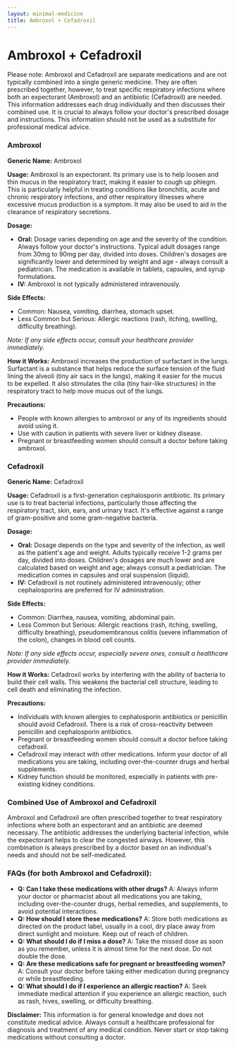 ```yaml
---
layout: minimal-medicine
title: Ambroxol + Cefadroxil
---
```


# Ambroxol + Cefadroxil
Please note:  Ambroxol and Cefadroxil are separate medications and are not typically combined into a single generic medicine.  They are often prescribed together, however, to treat specific respiratory infections where both an expectorant (Ambroxol) and an antibiotic (Cefadroxil) are needed. This information addresses each drug individually and then discusses their combined use.  It is crucial to always follow your doctor's prescribed dosage and instructions.  This information should not be used as a substitute for professional medical advice.


### Ambroxol

**Generic Name:** Ambroxol

**Usage:** Ambroxol is an expectorant.  Its primary use is to help loosen and thin mucus in the respiratory tract, making it easier to cough up phlegm. This is particularly helpful in treating conditions like bronchitis, acute and chronic respiratory infections, and other respiratory illnesses where excessive mucus production is a symptom.  It may also be used to aid in the clearance of respiratory secretions.

**Dosage:**

* **Oral:** Dosage varies depending on age and the severity of the condition.  Always follow your doctor's instructions.  Typical adult dosages range from 30mg to 90mg per day, divided into doses.  Children's dosages are significantly lower and determined by weight and age - always consult a pediatrician.  The medication is available in tablets, capsules, and syrup formulations.
* **IV:** Ambroxol is not typically administered intravenously.

**Side Effects:**

* Common: Nausea, vomiting, diarrhea, stomach upset.
* Less Common but Serious:  Allergic reactions (rash, itching, swelling, difficulty breathing).

*Note: If any side effects occur, consult your healthcare provider immediately.*


**How it Works:** Ambroxol increases the production of surfactant in the lungs. Surfactant is a substance that helps reduce the surface tension of the fluid lining the alveoli (tiny air sacs in the lungs), making it easier for the mucus to be expelled. It also stimulates the cilia (tiny hair-like structures) in the respiratory tract to help move mucus out of the lungs.

**Precautions:**

* People with known allergies to ambroxol or any of its ingredients should avoid using it.
* Use with caution in patients with severe liver or kidney disease.
*  Pregnant or breastfeeding women should consult a doctor before taking ambroxol.


### Cefadroxil

**Generic Name:** Cefadroxil

**Usage:** Cefadroxil is a first-generation cephalosporin antibiotic.  Its primary use is to treat bacterial infections, particularly those affecting the respiratory tract, skin, ears, and urinary tract.  It's effective against a range of gram-positive and some gram-negative bacteria.

**Dosage:**

* **Oral:** Dosage depends on the type and severity of the infection, as well as the patient's age and weight. Adults typically receive 1-2 grams per day, divided into doses. Children's dosages are much lower and are calculated based on weight and age; always consult a pediatrician. The medication comes in capsules and oral suspension (liquid).
* **IV:** Cefadroxil is not routinely administered intravenously; other cephalosporins are preferred for IV administration.


**Side Effects:**

* Common: Diarrhea, nausea, vomiting, abdominal pain.
* Less Common but Serious: Allergic reactions (rash, itching, swelling, difficulty breathing),  pseudomembranous colitis (severe inflammation of the colon), changes in blood cell counts.

*Note:  If any side effects occur, especially severe ones, consult a healthcare provider immediately.*

**How it Works:** Cefadroxil works by interfering with the ability of bacteria to build their cell walls.  This weakens the bacterial cell structure, leading to cell death and eliminating the infection.

**Precautions:**

* Individuals with known allergies to cephalosporin antibiotics or penicillin should avoid Cefadroxil.  There is a risk of cross-reactivity between penicillin and cephalosporin antibiotics.
*  Pregnant or breastfeeding women should consult a doctor before taking cefadroxil.
* Cefadroxil may interact with other medications.  Inform your doctor of all medications you are taking, including over-the-counter drugs and herbal supplements.
*  Kidney function should be monitored, especially in patients with pre-existing kidney conditions.


### Combined Use of Ambroxol and Cefadroxil

Ambroxol and Cefadroxil are often prescribed together to treat respiratory infections where both an expectorant and an antibiotic are deemed necessary. The antibiotic addresses the underlying bacterial infection, while the expectorant helps to clear the congested airways.  However, this combination is always prescribed by a doctor based on an individual's needs and should not be self-medicated.


### FAQs (for both Ambroxol and Cefadroxil):

* **Q: Can I take these medications with other drugs?** A: Always inform your doctor or pharmacist about all medications you are taking, including over-the-counter drugs, herbal remedies, and supplements, to avoid potential interactions.
* **Q: How should I store these medications?** A: Store both medications as directed on the product label, usually in a cool, dry place away from direct sunlight and moisture.  Keep out of reach of children.
* **Q: What should I do if I miss a dose?** A:  Take the missed dose as soon as you remember, unless it is almost time for the next dose. Do not double the dose.
* **Q:  Are these medications safe for pregnant or breastfeeding women?** A: Consult your doctor before taking either medication during pregnancy or while breastfeeding.
* **Q: What should I do if I experience an allergic reaction?** A: Seek immediate medical attention if you experience an allergic reaction, such as rash, hives, swelling, or difficulty breathing.


**Disclaimer:** This information is for general knowledge and does not constitute medical advice. Always consult a healthcare professional for diagnosis and treatment of any medical condition.  Never start or stop taking medications without consulting a doctor.
